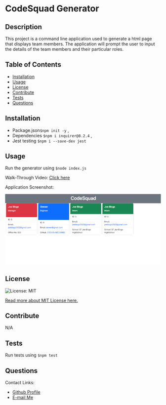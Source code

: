 # CodeSquad Generator

## Description
This project is a command line application used to generate a html page that displays team members. The application will prompt the user to input the details of the team members and their particular roles.

## Table of Contents
* [Installation](#installation)
* [Usage](#usage)
* [License](#license)
* [Contribute](#contribute)
* [Tests](#tests)
* [Questions](#questions)

## Installation
- Package.json```$npm init -y``` , 
- Dependencies ```$npm i inquirer@8.2.4``` , 
- Jest testing ```$npm i --save-dev jest```

## Usage
Run the generator using ```$node index.js```

Walk-Through Video: [Click here](https://drive.google.com/file/d/1SpjgzFP_oGvEexIzSSWfZ6wcoL_AetnB/view)

Application Screenshot:

![application screenshot](./src/application_screenshot.png) 

## License 
  ![License: MIT](https://img.shields.io/badge/License-MIT-yellow.svg) 

  [Read more about MIT License here.](https://opensource.org/licenses/MIT)
  
  

## Contribute
N/A

## Tests
Run tests using ```$npm test```

## Questions
Contact Links:
- [Github Profile](https://github.com/STEVEN-MCCOMBE)
- [E-mail Me](mailto:smccombe93@gmail.com)

